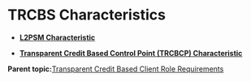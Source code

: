 # TRCBS Characteristics

-   **[L2PSM Characteristic](GUID-1427E5A2-3559-4624-97D1-07302093C407.md)**  

-   **[Transparent Credit Based Control Point \(TRCBCP\) Characteristic](GUID-73E29FE3-DF10-4889-BE1C-4178373563CA.md)**  


**Parent topic:**[Transparent Credit Based Client Role Requirements](GUID-DBACD553-8C00-4C69-885D-5A48A64D1987.md)

